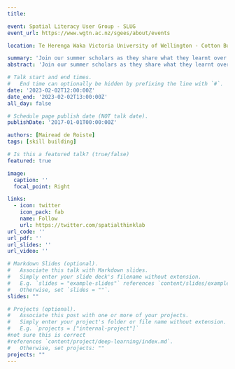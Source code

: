 ```yaml
---
title: 

event: Spatial Literacy User Group - SLUG
event_url: https://www.wgtn.ac.nz/sgees/about/events

location: Te Herenga Waka Victoria University of Wellington - Cotton Building, room 304

summary: 'Join our summer scholars as they share what they learnt over the course of their summer. Insights into creating flybys in ArcGIS Pro, using video to create 3D terrain models, and creating an outreach program.'
abstract: 'Join our summer scholars as they share what they learnt over the course of their summer. Insights into creating flybys in ArcGIS Pro, using video to create 3D terrain models, and creating an outreach program.'

# Talk start and end times.
#   End time can optionally be hidden by prefixing the line with `#`.
date: '2023-02-02T12:00:00Z'
date_end: '2023-02-02T13:00:00Z'
all_day: false

# Schedule page publish date (NOT talk date).
publishDate: '2017-01-01T00:00:00Z'

authors: [Mairead de Roiste]
tags: [skill building]

# Is this a featured talk? (true/false)
featured: true

image:
  caption: ''
  focal_point: Right

links:
  - icon: twitter
    icon_pack: fab
    name: Follow
    url: https://twitter.com/spatialthinklab
url_code: ''
url_pdf: ''
url_slides: ''
url_video: ''

# Markdown Slides (optional).
#   Associate this talk with Markdown slides.
#   Simply enter your slide deck's filename without extension.
#   E.g. `slides = "example-slides"` references `content/slides/example-slides.md`.
#   Otherwise, set `slides = ""`.
slides: ""

# Projects (optional).
#   Associate this post with one or more of your projects.
#   Simply enter your project's folder or file name without extension.
#   E.g. `projects = ["internal-project"]` 
#not sure this is correct 
#references `content/project/deep-learning/index.md`.
#   Otherwise, set projects: ""
projects: ""
---
```



